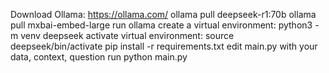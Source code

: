 Download Ollama: https://ollama.com/
ollama pull deepseek-r1:70b
ollama pull mxbai-embed-large
run ollama
create a virtual environment: python3 -m venv deepseek
activate virtual environment: source deepseek/bin/activate
pip install -r requirements.txt
edit main.py with your data, context, question
run python main.py
